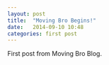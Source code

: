 ```yaml
---
layout: post
title:  "Moving Bro Begins!"
date:   2014-09-10 10:48
categories: first post
---
```


First post from Moving Bro Blog.